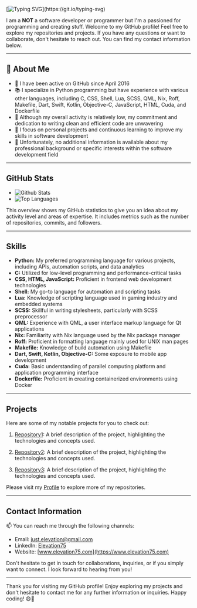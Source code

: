 [![Typing SVG](https://readme-typing-svg.demolab.com?font=JetBrainsMono&pause=1000&width=435&lines=We+came+in+peace!+Resistance+is+futile+;I+am++Elevation+;Welcome+to+my+Github+profile!)](https://git.io/typing-svg)

I am a <b>NOT</b> a software developer or programmer but I'm a passioned for programming and creating stuff. Welcome to my GitHub profile! Feel free to explore my repositories and projects. If you have any questions or want to collaborate, don't hesitate to reach out. You can find my contact information below.

---

## 🧐 About Me

- 🔭 I have been active on GitHub since April 2016
- 📚 I specialize in Python programming but have experience with various other languages, including C, CSS, Shell, Lua, SCSS, QML, Nix, Roff, Makefile, Dart, Swift, Kotlin, Objective-C, JavaScript, HTML, Cuda, and Dockerfile
- 🌱 Although my overall activity is relatively low, my commitment and dedication to writing clean and efficient code are unwavering
- 🚀 I focus on personal projects and continuous learning to improve my skills in software development
- 💼 Unfortunately, no additional information is available about my professional background or specific interests within the software development field

---

## GitHub Stats

- ![Github Stats](https://github-readme-stats.vercel.app/api?username=Elevation75&show_icons=true&theme=dark)
- ![Top Languages](https://github-readme-stats.vercel.app/api/top-langs/?username=Elevation75&layout=compact&theme=dark)

This overview shows my GitHub statistics to give you an idea about my activity level and areas of expertise. It includes metrics such as the number of repositories, commits, and followers.

---

## Skills

- **Python:** My preferred programming language for various projects, including APIs, automation scripts, and data analytics
- **C:** Utilized for low-level programming and performance-critical tasks
- **CSS, HTML, JavaScript:** Proficient in frontend web development technologies
- **Shell:** My go-to language for automation and scripting tasks
- **Lua:** Knowledge of scripting language used in gaming industry and embedded systems
- **SCSS:** Skillful in writing stylesheets, particularly with SCSS preprocessor
- **QML:** Experience with QML, a user interface markup language for Qt applications
- **Nix:** Familiarity with Nix language used by the Nix package manager
- **Roff:** Proficient in formatting language mainly used for UNIX man pages
- **Makefile:** Knowledge of build automation using Makefile
- **Dart, Swift, Kotlin, Objective-C:** Some exposure to mobile app development
- **Cuda:** Basic understanding of parallel computing platform and application programming interface
- **Dockerfile:** Proficient in creating containerized environments using Docker

---

## Projects

Here are some of my notable projects for you to check out:

1. [Repository1](link): A brief description of the project, highlighting the technologies and concepts used.

2. [Repository2](link): A brief description of the project, highlighting the technologies and concepts used.

3. [Repository3](link): A brief description of the project, highlighting the technologies and concepts used.

Please visit my [Profile](https://github.com/elevation75) to explore more of my repositories.

---

## Contact Information

📫 You can reach me through the following channels:
- Email: just.elevation@gmail.com
- LinkedIn: [Elevation75](https://www.linkedin.com/in/elevation75)
- Website: [www.elevation75.com](https://www.elevation75.com)

Don't hesitate to get in touch for collaborations, inquiries, or if you simply want to connect. I look forward to hearing from you!

---

Thank you for visiting my GitHub profile! Enjoy exploring my projects and don't hesitate to contact me for any further information or inquiries. Happy coding! 😄🚀
